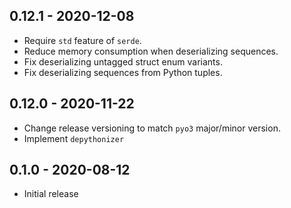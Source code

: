 ## 0.12.1 - 2020-12-08
 - Require `std` feature of `serde`.
 - Reduce memory consumption when deserializing sequences.
 - Fix deserializing untagged struct enum variants.
 - Fix deserializing sequences from Python tuples.

## 0.12.0 - 2020-11-22
- Change release versioning to match `pyo3` major/minor version.
- Implement `depythonizer`

## 0.1.0 - 2020-08-12
- Initial release
